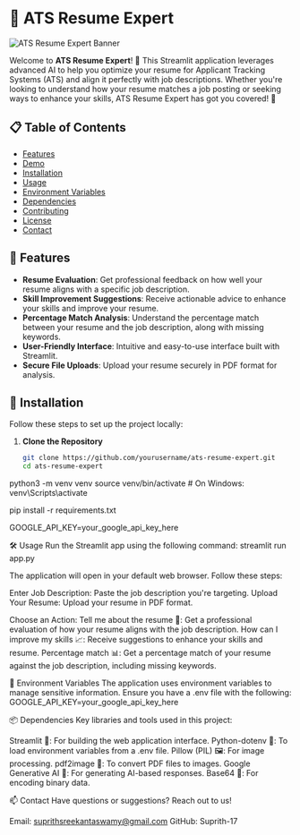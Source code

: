 # 🤖 ATS Resume Expert

![ATS Resume Expert Banner](https://github.com/yourusername/ats-resume-expert/blob/main/banner.png?raw=true)

Welcome to **ATS Resume Expert**! 🎉 This Streamlit application leverages advanced AI to help you optimize your resume for Applicant Tracking Systems (ATS) and align it perfectly with job descriptions. Whether you're looking to understand how your resume matches a job posting or seeking ways to enhance your skills, ATS Resume Expert has got you covered! 🚀

## 📋 Table of Contents

- [Features](#features)
- [Demo](#demo)
- [Installation](#installation)
- [Usage](#usage)
- [Environment Variables](#environment-variables)
- [Dependencies](#dependencies)
- [Contributing](#contributing)
- [License](#license)
- [Contact](#contact)

## 🌟 Features

- **Resume Evaluation**: Get professional feedback on how well your resume aligns with a specific job description.
- **Skill Improvement Suggestions**: Receive actionable advice to enhance your skills and improve your resume.
- **Percentage Match Analysis**: Understand the percentage match between your resume and the job description, along with missing keywords.
- **User-Friendly Interface**: Intuitive and easy-to-use interface built with Streamlit.
- **Secure File Uploads**: Upload your resume securely in PDF format for analysis.

## 🚀 Installation

Follow these steps to set up the project locally:

1. **Clone the Repository**

   ```bash
   git clone https://github.com/yourusername/ats-resume-expert.git
   cd ats-resume-expert

 python3 -m venv venv
source venv/bin/activate  # On Windows: venv\Scripts\activate

pip install -r requirements.txt

GOOGLE_API_KEY=your_google_api_key_here

🛠️ Usage
Run the Streamlit app using the following command:
streamlit run app.py

The application will open in your default web browser. Follow these steps:

Enter Job Description: Paste the job description you're targeting.
Upload Your Resume: Upload your resume in PDF format.

Choose an Action:
Tell me about the resume 📝: Get a professional evaluation of how your resume aligns with the job description.
How can I improve my skills 📈: Receive suggestions to enhance your skills and resume.
Percentage match 📊: Get a percentage match of your resume against the job description, including missing keywords.


🔧 Environment Variables
The application uses environment variables to manage sensitive information. Ensure you have a .env file with the following:
GOOGLE_API_KEY=your_google_api_key_here


📦 Dependencies
Key libraries and tools used in this project:

Streamlit 🚀: For building the web application interface.
Python-dotenv 📂: To load environment variables from a .env file.
Pillow (PIL) 🖼️: For image processing.
pdf2image 📄: To convert PDF files to images.
Google Generative AI 🤖: For generating AI-based responses.
Base64 🔐: For encoding binary data.


📫 Contact
Have questions or suggestions? Reach out to us!

Email: suprithsreekantaswamy@gmail.com
GitHub: Suprith-17
